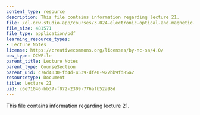 ```yaml
---
content_type: resource
description: This file contains information regarding lecture 21.
file: /ol-ocw-studio-app/courses/3-024-electronic-optical-and-magnetic-properties-of-materials-spring-2013/c6e71046bb37f0722309776afb52a98d_MIT3_024S13_2012lec21.pdf
file_size: 481571
file_type: application/pdf
learning_resource_types:
- Lecture Notes
license: https://creativecommons.org/licenses/by-nc-sa/4.0/
ocw_type: OCWFile
parent_title: Lecture Notes
parent_type: CourseSection
parent_uid: c76d4030-fd4d-4539-dfe0-927bb9fd85a2
resourcetype: Document
title: Lecture 21
uid: c6e71046-bb37-f072-2309-776afb52a98d
---
```

This file contains information regarding lecture 21.